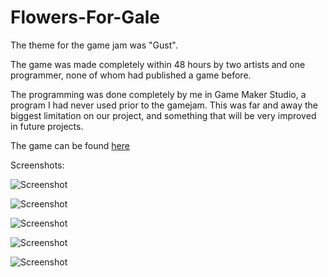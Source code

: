 # Flowers-For-Gale

The theme for the game jam was "Gust".

The game was made completely within 48 hours by two artists and one programmer, none of whom had published a game before.

The programming was done completely by me in Game Maker Studio, a program I had never used prior to the gamejam. This was far and away the biggest limitation on our project, and something that will be very improved in future projects.

 The game can be found [here](https://tenorjackson.itch.io/flowers-for-gale)
 
 Screenshots:

![Screenshot](https://img.itch.zone/aW1hZ2UvMzE3MDU3LzE2MDMxMjcucG5n/original/2NSexL.png)

![Screenshot](https://img.itch.zone/aW1hZ2UvMzE3MDU3LzE2MDMxMzAucG5n/original/%2FXWwRJ.png)

![Screenshot](https://img.itch.zone/aW1hZ2UvMzE3MDU3LzE2MDMxMjgucG5n/original/ulYp31.png)

![Screenshot](https://img.itch.zone/aW1hZ2UvMzE3MDU3LzE2MDMxMjkucG5n/original/%2Fv%2FQDm.png)

![Screenshot](https://img.itch.zone/aW1hZ2UvMzE3MDU3LzE2MDMxMzEucG5n/original/ein1dI.png)
